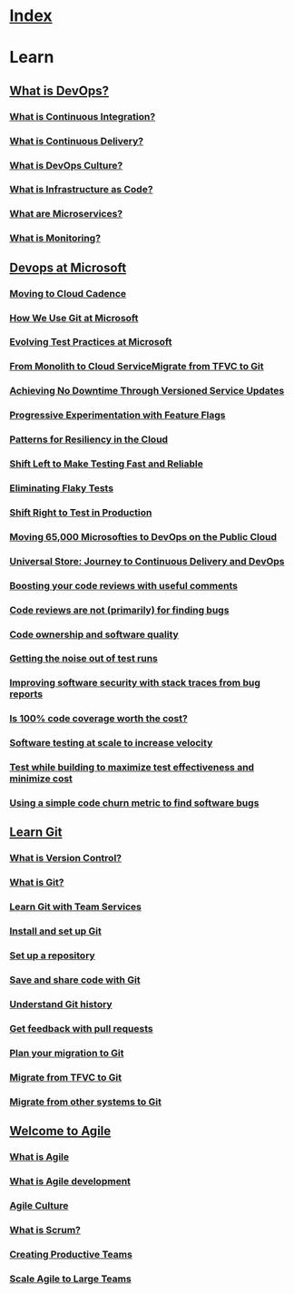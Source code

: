 # [Index](index.md)
# Learn
## [What is DevOps?](learn/what-is-devops.md)
### [What is Continuous Integration?](learn/what-is-continuous-integration.md)
### [What is Continuous Delivery?](learn/what-is-continuous-delivery.md)
### [What is DevOps Culture?](learn/what-is-devops-culture.md)
### [What is Infrastructure as Code?](learn/what-is-infrastructure-as-code.md)
### [What are Microservices?](learn/what-are-microservices.md)
### [What is Monitoring?](learn/what-is-monitoring.md)
## [Devops at Microsoft](learn/devops-at-microsoft.md)
### [Moving to Cloud Cadence](learn/moving-cloud-cadence.md)
### [How We Use Git at Microsoft](learn/use-git-microsoft.md)
### [Evolving Test Practices at Microsoft](learn/evolving-test-practices-microsoft.md)
### [From Monolith to Cloud ServiceMigrate from TFVC to Git](learn/monolith-cloud-service.md)
### [Achieving No Downtime Through Versioned Service Updates](learn/achieving-no-downtime-versioned-service-updates.md)
### [Progressive Experimentation with Feature Flags](learn/progressive-experimentation-feature-flags.md)
### [Patterns for Resiliency in the Cloud](learn/patterns-resiliency-cloud.md)
### [Shift Left to Make Testing Fast and Reliable](learn/shift-left-make-testing-fast-reliable.md)
### [Eliminating Flaky Tests](learn/eliminating-flaky-tests.md)
### [Shift Right to Test in Production](learn/shift-right-test-production.md)
### [Moving 65,000 Microsofties to DevOps on the Public Cloud](learn/moving-65000-microsofties-devops-public-cloud.md)
### [Universal Store: Journey to Continuous Delivery and DevOps](learn/universal-store-journey-continuous-delivery-devops.md)
### [Boosting your code reviews with useful comments](learn/boosting-code-reviews-useful-comments.md)
### [Code reviews are not (primarily) for finding bugs](learn/code-reviews-not-primarily-finding-bugs.md)
### [Code ownership and software quality](learn/code-ownership-software-quality.md)
### [Getting the noise out of test runs](learn/getting-noise-test-runs.md)
### [Improving software security with stack traces from bug reports](learn/improving-software-security-stack-traces-bug-reports.md)
### [Is 100% code coverage worth the cost?](learn/100-code-coverage-worth-cost.md)
### [Software testing at scale to increase velocity](learn/software-testing-scale-increase-velocity.md)
### [Test while building to maximize test effectiveness and minimize cost](learn/test-building-maximize-test-effectiveness-minimize-cost.md)
### [Using a simple code churn metric to find software bugs](learn/using-simple-code-churn-metric-find-software-bugs.md)
## [Learn Git](/learn/learn-git.md)
### [What is Version Control?](learn/what-is-version-control.md)
### [What is Git?](learn/what-is-git.md)
### [Learn Git with Team Services](learn/learn-git-with-team-services.md)
### [Install and set up Git](learn/install-and-set-up-git.md)
### [Set up a repository](learn/set-up-a-git-repository.md)
### [Save and share code with Git](learn/git-share-code.md)
### [Understand Git history](learn/understand-git-history.md)
### [Get feedback with pull requests](learn/git-pull-requests.md)
### [Plan your migration to Git](learn/centralized-to-git.md)
### [Migrate from TFVC to Git](learn/migrate-from-tfvc-to-git.md)
### [Migrate from other systems to Git](learn/migrate-other-systems-to-git.md)
## [Welcome to Agile](learn/agile.md)
### [What is Agile](learn/what-is-agile.md)
### [What is Agile development](learn/what-is-agile-development.md)
### [Agile Culture](learn/agile-culture.md)
### [What is Scrum?](learn/what-is-scrum.md)
### [Creating Productive Teams](learn/productive-teams.md)
### [Scale Agile to Large Teams](learn/scale-agile-large-teams.md)